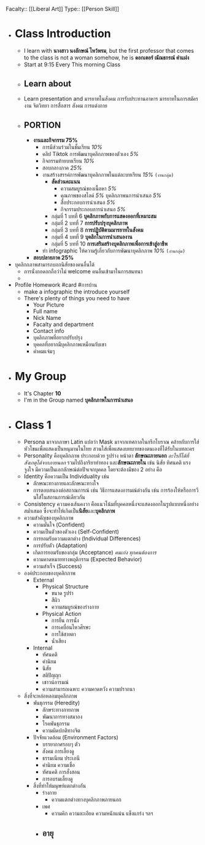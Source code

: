 Facalty:: [[Liberal Art]]
Type:: [[Person Skill]]

- # Class Introduction
	- I learn with **นางสาว นงลักษณ์ ไหว้พรม**, but the first professor that comes to the class is not a woman somehow, he is **ดอกเตอร์ ณัณธกรณ์ คำแฝง**
	- Start at 9:15 Every This morning Class
	- ## Learn about
	- Learn presentation and มารยาทในสังคม การรับประทานอาหาร มารยาทในการสมัครงาน จิตวิทยา การสื่อสาร สังคม การแต่งกาย
	- ## PORTION
		- **งานและกิจกรรม 75%**
			- การมีส่วนร่วมในชั้นเรียน *10%*
			- คลิป Tiktok การพัฒนาบุคลิกภาพของตัวเอง *5%*
			- กิจกรรมท้ายบทเรียน *10%*
			- สอบกลางภาค *25%*
			- งานสร้างสรรค์การพัฒนาบุคลิกภาพในแต่ละบทเรียน *15%* `(งานกลุ่ม)`
				- **สัดส่วนคะแนน**
					- ความสมบูรณ์ของเนื้อหา *5%*
					- คุณภาพของสไลด์ *5%*
					  บุคลิกภาพนการนำเสนอ *5%*
					- สื่อประกอบการนำเสนอ *5%*
					- กิจกรรมประกอบการนำเสนอ *5%*
				- กลุ่มที่ 1 บทที่ 6 **บุคลิกภาพกับการแสดงออกที่เหมาะสม**
				- กลุ่มที่ 2 บทที่ 7 **การปรับปรุงบุคลิกภาพ**
				- กลุ่มที่ 3 บทที่ 8 **การปฏิบัติตามมารยาทในสังคม**
				- กลุ่มที่ 4 บทที่ 9 **บุคลิกในการนำเสนองาน**
				- กลุ่มที่ 5 บทที่ 10 **การเสริมสร้างบุคลิกภาพเพื่อการเข้าสู่อาชีพ**
			- ทำ infographic ให้ความรู้เกี่ยวกับการพัฒนาบุคลิกภาพ *10%* `(งานกลุ่ม)`
		- **สอบปลายภาค 25%**
- บุคลิกกภาพสามารถบอกนิสัยของคนอื่นได้
	- การนั่งกอดอกถือว่าไม่ welcome คนอื่นเข้ามาในการสนทนา
	-
- Profile Homework #card #การบ้าน
	- make a infographic the introduce yourself
	- There's plenty of things you need to have
		- Your Picture
		- Full name
		- Nick Name
		- Facalty and department
		- Contact info
		- บุคลิกภาพที่อยากปรับปรุง
		- บุคคลที่อยากมีบุคลิกภาพเหมือนกับเขา
		- คำคมแจ่มๆ
- # My Group
	- It's Chapter **10**
	- I'm in the Group named **บุคลิกภาพในการนำเสนอ**
- # Class 1
	- Persona มาจากภาษา Latin แปลว่า Mask มาจากเทศกาลในกรีกโบราณ คล้ายกับการใส่หัวโขนเพื่อแสดงเป็นหนุมานในไทย สวนใส่เพื่อแสดงบทบาทของตนเองที่ได้รับในบทละคร
	- Personality คือบุคลิกภาพ ประกอบด้วย รูปร่าง หน้าตา **ลักษณะภายนอก** *อะไรก็ได้ที่สังเกตุได้จากภายนอก* รวมไปถึงกริยาท่าทอง และ**ลักษณะภายใน** เช่น นิสัย ทิศนคติ แรงจูงใจ มีความเป็นเอกลักษณ์ต่อปัจเจกบุคคล โดยจะต้องมีของ 2 อย่าง คือ
	- Identity คือความเป็น Individuality เช่น
		- ลักษณะทางกายและลักษณะทางใจ
		- การตอบสนองต่อสถาณการณ์ เช่น วิธีการแสดงอารมณ์ต่างกัน เช่น การร้องให้หรือการวีนใส่ในสถานการณ์เดียวกัน
	- Consistency ความคงเส้นคงวา คือแนวโน้มที่บุคคลหนึ่งจะแสดงออกในรูปแบบหนึ่งอย่างสม่ำเสมอ ซึ่งจะทำให้เกิดเป็น**นิสัย**และ**บุคลิกภาพ**
	- ความสำคัญของบุคลิกภาพ
		- ความมั่นใจ (Confident)
		- ความเป็นตัวของตัวเอง (Self-Confident)
		- การยอมรับความแตกต่าง (Individual Differences)
		- การปรับตัว (Adaptation)
		- เกิดการยอมรับของกลุ่ม (Acceptance) *คนเก่ง ทุกคนต้องการ*
		- ความคาดหมายทางพฤติกรรม (Expected Behavior)
		- ความสำเร็จ (Success)
	- องค์ประกอบของบุคลิกภาพ
		- External
			- Physical Structure
				- ขนาด รูปร่า
				- สีผิว
				- ความสมบูรณ์ของร่างกาย
			- Physical Action
				- การยืน การนั่ง
				- การเคบื่อนไหวศีรษะ
				- การใช้สายตา
				- น้ำเสียง
		- Internal
			- ทัศนคติ
			- ค่านิยม
			- นิสัย
			- สติปัญญา
			- เชาวน์อารมณ์
			- ความสามารถเฉพาะ ความคาดหวัง ความปราถนา
	- สิ่งที่จะหล่อหลอมบุคลิกภาพ
		- พันธุกรรม (Heredity)
			- ลักษระทางกายภาพ
			- พัฒนาการทางสมาอง
			- โรคพันธุกรรม
			- ความผิดปกติทางจิต
		- ปัจจัยแวดล้อม (Environment Factors)
			- บรรยากาศรอบๆ ตัว
			- สังคม การเลี้ยงดู
			- ธรรมเนียม ประเภนี
			- ค่านิยม ความเชื่อ
			- ทัศนคติ การสั่งสอน
			- การอบรมเลี้ยงดู
		- สิ้งที่ทำให้มนุษย์แตกต่างกัน
			- ร่างกาย
				- ความแตกต่างทางบุคลิกภาพภายนอก
			- เพศ
				- ความคิก ความละเอียด ความหนักแน่น แข็งแกร่ง ฯลฯ
			- อายุ
				-